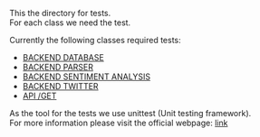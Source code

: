 This the directory for tests.  
For each class we need the test.

Currently the following classes required tests:
- [BACKEND DATABASE](https://github.com/kurbakov/project_a/backend/classes/class_database.py)
- [BACKEND PARSER](https://github.com/kurbakov/project_a/backend/classes/class_parser.py)
- [BACKEND SENTIMENT ANALYSIS](https://github.com/kurbakov/project_a/backend/classes/class_sentiment_analysis.py)
- [BACKEND TWITTER](https://github.com/kurbakov/project_a/backend/classes/class_twitter.py)
- [API /GET](https://github.com/kurbakov/project_a/api/scr/__init__.py)

As the tool for the tests we use unittest (Unit testing framework).  
For more information please visit the official webpage: [link](https://docs.python.org/2/library/unittest.html)


